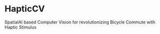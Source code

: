# HapticCV
SpatialAI based Computer Vision for revolutionizing Bicycle Commute with Haptic Stimulus
